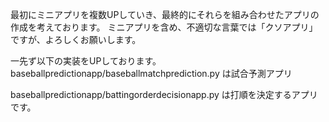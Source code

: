 最初にミニアプリを複数UPしていき、最終的にそれらを組み合わせたアプリの作成を考えております。
ミニアプリを含め、不適切な言葉では「クソアプリ」ですが、よろしくお願いします。

一先ず以下の実装をUPしております。
baseballpredictionapp/baseballmatchprediction.py は試合予測アプリ

baseballpredictionapp/battingorderdecisionapp.py は打順を決定するアプリです。
